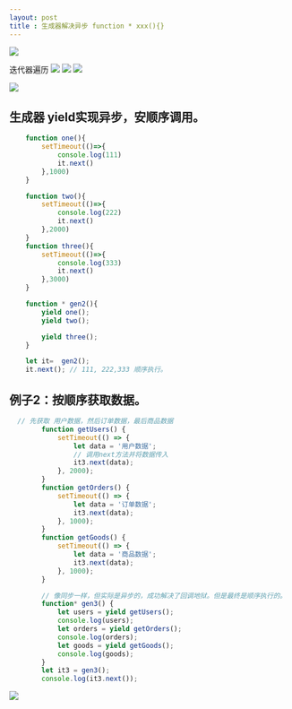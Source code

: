 ```yaml
---
layout: post
title : 生成器解决异步 function * xxx(){}
---
```



![](/docs/images/2021-03-12-14-10-10.png)

迭代器遍历
![](/docs/images/2021-03-12-14-11-17.png)
![](/docs/images/2021-03-12-14-12-09.png)
![](/docs/images/2021-03-12-14-13-42.png)


![](/docs/images/2021-03-12-14-56-16.png)


## 生成器 yield实现异步，安顺序调用。

```js
    function one(){
        setTimeout(()=>{
            console.log(111)
            it.next()
        },1000)
    }

    function two(){
        setTimeout(()=>{
            console.log(222)
            it.next()
        },2000)
    }
    function three(){
        setTimeout(()=>{
            console.log(333)
            it.next()
        },3000)
    }

    function * gen2(){
        yield one();
        yield two();

        yield three();
    }

    let it=  gen2();
    it.next(); // 111, 222,333 顺序执行。

```


## 例子2：按顺序获取数据。
```js
  // 先获取 用户数据，然后订单数据，最后商品数据
        function getUsers() {
            setTimeout(() => {
                let data = '用户数据';
                // 调用next方法并将数据传入
                it3.next(data);
            }, 2000);
        }
        function getOrders() {
            setTimeout(() => {
                let data = '订单数据';
                it3.next(data);
            }, 1000);
        }
        function getGoods() {
            setTimeout(() => {
                let data = '商品数据';
                it3.next(data);
            }, 1000);
        }

        // 像同步一样，但实际是异步的，成功解决了回调地狱。但是最终是顺序执行的。
        function* gen3() {
            let users = yield getUsers();
            console.log(users);
            let orders = yield getOrders();
            console.log(orders);
            let goods = yield getGoods();
            console.log(goods);
        }
        let it3 = gen3();
        console.log(it3.next());

```
![](/docs/images/2021-03-12-15-27-47.png)